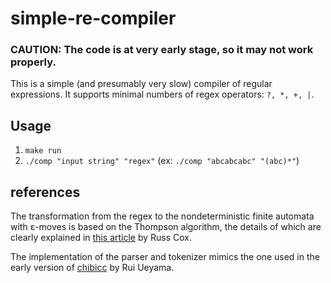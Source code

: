 # simple-re-compiler

### CAUTION: The code is at very early stage, so it may not work properly.

This is a simple (and presumably very slow) compiler of regular expressions. It supports minimal numbers of regex operators: ```?, *, +, |```.

## Usage
1. ```make run```
2. ```./comp "input string" "regex"``` (ex: ```./comp "abcabcabc" "(abc)*"```)

## references
The transformation from the regex to the nondeterministic finite automata with ε-moves is based on the Thompson algorithm, the details of which are clearly explained in [this article](https://swtch.com/~rsc/regexp/regexp1.html) by Russ Cox.

The implementation of the parser and tokenizer mimics the one used in the early version of [chibicc](https://github.com/rui314/chibicc) by Rui Ueyama.

